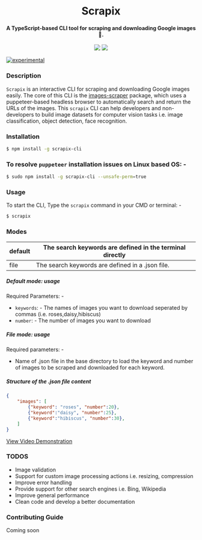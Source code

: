 <h1 align="center">
  Scrapix
</h1>
<h4 align="center">
    A TypeScript-based CLI tool for scraping and downloading Google images 🚀.
</h4>

<div align="center">
  <img src="https://badgen.net/npm/v/make-cli-tool?icon=npm" />
  <img src="https://badgen.net/github/last-commit/sajmoni/make-cli-tool?icon=github" />
</div>

[![experimental](http://badges.github.io/stability-badges/dist/experimental.svg)](http://github.com/badges/stability-badges)

### Description
`Scrapix` is an interactive CLI for scraping and downloading Google images easily. The core of this CLI is the [images-scraper](https://www.npmjs.com/package/images-scraper) package, which uses a puppeteer-based headless browser to automatically search and return the URLs of the images. This `scrapix` CLI can help developers and non-developers to build image datasets for computer vision tasks i.e. image classification, object detection, face recognition. 

### Installation
```bash
$ npm install -g scrapix-cli
```

### To resolve `puppeteer` installation issues on Linux based OS: -
```bash
$ sudo npm install -g scrapix-cli --unsafe-perm=true
```

### Usage 
To start the CLI, Type the `scrapix` command in your CMD or terminal: -
```bash
$ scrapix
```
### Modes 
| default | The search keywords are defined in the terminal directly |
|---------|----------------------------------------------------------|
| file    | The search keywords are defined in a .json file.         |

##### Default mode: usage
Required Parameters: -
- `keywords`: - The names of images you want to download seperated by commas (i.e. roses,daisy,hibiscus)
- `number`: - The number of images you want to download

##### File mode: usage
Required parameters: -
- Name of .json file in the base directory to load the keyword and number of images to be scraped and downloaded for each keyword.

##### Structure of the .json file content
```json
{
    "images": [
        {"keyword": "roses", "number":20},
        {"keyword":"daisy", "number":25},
        {"keyword":"hibiscus", "number":30},
    ]
}
```

[View Video Demonstration](https://www.youtube.com/watch?v=3mRXiu-i4TY)

### TODOS
- Image validation 
- Support for custom image processing actions i.e. resizing, compression
- Improve error handling
- Provide support for other search engines i.e. Bing, Wikipedia
- Improve general performance
- Clean code and develop a better documentation

### Contributing Guide
Coming soon 
